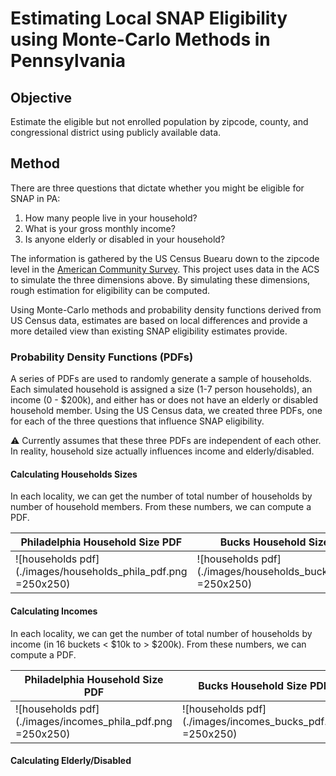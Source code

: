 # Estimating Local SNAP Eligibility using Monte-Carlo Methods in Pennsylvania

## Objective
Estimate the eligible but not enrolled population by zipcode, county, and congressional district using publicly available data.

## Method
There are three questions that dictate whether you might be eligible for SNAP in PA:

1. How many people live in your household?
2. What is your gross monthly income?
3. Is anyone elderly or disabled in your household?

The information is gathered by the US Census Buearu down to the zipcode level in the [American Community Survey](https://www.census.gov/data/developers/data-sets/acs-1year.html). This project uses data in the ACS to simulate the three dimensions above. By simulating these dimensions, rough estimation for eligibility can be computed.

Using Monte-Carlo methods and probability density functions derived from US Census data, estimates are based on local differences and provide a more detailed view than existing SNAP eligibility estimates provide.

### Probability Density Functions (PDFs)
A series of PDFs are used to randomly generate a sample of households. Each simulated household is assigned a size (1-7 person households), an income (0 - $200k), and either has or does not have an elderly or disabled household member. Using the US Census data, we created three PDFs, one for each of the three questions that influence SNAP eligibility.

:warning: Currently assumes that these three PDFs are independent of each other. In reality, household size actually influences income and elderly/disabled.

#### Calculating Households Sizes
In each locality, we can get the number of total number of households by number of household members. From these numbers, we can compute a PDF.

| Philadelphia Household Size PDF | Bucks Household Size PDF |
| --- |---|
| ![households pdf](./images/households_phila_pdf.png =250x250) | ![households pdf](./images/households_bucks_pdf.png =250x250) |

#### Calculating Incomes
In each locality, we can get the number of total number of households by income (in 16 buckets < $10k to > $200k). From these numbers, we can compute a PDF.

| Philadelphia Household Size PDF | Bucks Household Size PDF |
| --- |---|
| ![households pdf](./images/incomes_phila_pdf.png =250x250) | ![households pdf](./images/incomes_bucks_pdf.png =250x250) |

#### Calculating Elderly/Disabled
